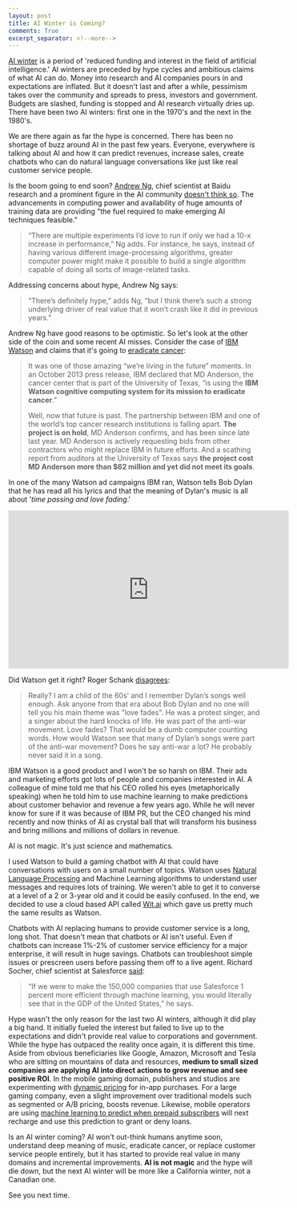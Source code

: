 ```yaml
---
layout: post
title: AI Winter is Coming?
comments: True
excerpt_separator: <!--more-->
---
```


[AI winter](https://en.wikipedia.org/wiki/AI_winter) is a period of 'reduced funding and interest in the field of artificial intelligence.' AI winters are preceded by hype cycles and ambitious claims of what AI can do. Money into research and AI companies pours in and expectations are inflated. But it doesn't last and after a while, pessimism takes over the community and spreads to press, investors and government. Budgets are slashed, funding is stopped and AI research virtually dries up. There have been two AI winters: first one in the 1970's and the next in the 1980's.

<!--more-->

We are there again as far the hype is concerned. There has been no shortage of buzz around AI in the past few years. Everyone, everywhere is talking about AI and how it can predict revenues, increase sales, create chatbots who can do natural language conversations like just like real customer service people.

Is the boom going to end soon? [Andrew Ng](https://twitter.com/AndrewYNg), chief scientist at Baidu research and a prominent figure in the AI community [doesn't think so](https://www.technologyreview.com/s/603062/ai-winter-isnt-coming/). The advancements in computing power and availability of huge amounts of training data are providing "the fuel required to make emerging AI techniques feasible."

> “There are multiple experiments I’d love to run if only we had a 10-x increase in performance,” Ng adds. For instance, he says, instead of having various different image-processing algorithms, greater computer power might make it possible to build a single algorithm capable of doing all sorts of image-related tasks.

Addressing concerns about hype, Andrew Ng says:

> “There’s definitely hype,” adds Ng, “but I think there’s such a strong underlying driver of real value that it won’t crash like it did in previous years.”

Andrew Ng have good reasons to be optimistic. So let's look at the other side of the coin and some recent AI misses. Consider the case of [IBM Watson](https://www.ibm.com/watson/) and claims that it's going to [eradicate cancer](https://www.forbes.com/sites/matthewherper/2017/02/19/md-anderson-benches-ibm-watson-in-setback-for-artificial-intelligence-in-medicine/#72856f203774):

> It was one of those amazing “we’re living in the future” moments. In an October 2013 press release, IBM declared that MD Anderson, the cancer center that is part of the University of Texas, “is using the **IBM Watson cognitive computing system for its mission to eradicate cancer**.”
>
> Well, now that future is past. The partnership between IBM and one of the world’s top cancer research institutions is falling apart. **The project is on hold**, MD Anderson confirms, and has been since late last year. MD Anderson is actively requesting bids from other contractors who might replace IBM in future efforts. And a scathing report from auditors at the University of Texas says **the project cost MD Anderson more than $62 million and yet did not meet its goals**.

In one of the many Watson ad campaigns IBM ran, Watson tells Bob Dylan that he has read all his lyrics and that the meaning of Dylan's music is all about '*time passing and love fading*.'

<iframe width="560" height="315" src="https://www.youtube.com/embed/oMBUk-57FGU" frameborder="0" allowfullscreen></iframe>

Did Watson get it right? Roger Schank [disagrees](http://www.rogerschank.com/fraudulent-claims-made-by-IBM-about-Watson-and-AI):

> Really? I am a child of the 60s’ and I remember Dylan’s songs well enough. Ask anyone from that era about Bob Dylan and no one will tell you his main theme was "love fades". He was a protest singer, and a singer about the hard knocks of life. He was part of the anti-war movement. Love fades? That would be a dumb computer counting words. How would Watson see that many of Dylan’s songs were part of the anti-war movement? Does he say anti-war a lot? He probably never said it in a song.

IBM Watson is a good product and I won't be so harsh on IBM. Their ads and marketing efforts got lots of people and companies interested in AI. A colleague of mine told me that his CEO rolled his eyes (metaphorically speaking) when he told him to use machine learning to make predictions about customer behavior and revenue a few years ago. While he will never know for sure if it was because of IBM PR, but the CEO changed his mind recently and now thinks of AI as crystal ball that will transform his business and bring millions and millions of dollars in revenue.

AI is not magic. It's just science and mathematics.

I used Watson to build a gaming chatbot with AI that could have conversations with users on a small number of topics. Watson uses [Natural Language Processing](https://en.wikipedia.org/wiki/Natural_language_processing) and Machine Learning algorithms to understand user messages and requires lots of training. We weren't able to get it to converse at a level of a 2 or 3-year old and it could be easily confused. In the end, we decided to use a cloud based API called [Wit.ai](https://wit.ai/) which gave us pretty much the same results as Watson.

Chatbots with AI replacing humans to provide customer service is a long, long shot. That doesn't mean that chatbots or AI isn't useful. Even if chatbots can increase 1%-2% of customer service efficiency for a major enterprise, it will result in huge savings. Chatbots can troubleshoot simple issues or prescreen users before passing them off to a live agent. Richard Socher, chief scientist at Salesforce [said](https://www.technologyreview.com/s/603062/ai-winter-isnt-coming/):

> “If we were to make the 150,000 companies that use Salesforce 1 percent more efficient through machine learning, you would literally see that in the GDP of the United States,” he says.

Hype wasn't the only reason for the last two AI winters, although it did play a big hand. It initially fueled the interest but failed to live up to the expectations and didn't provide real value to corporations and government. While the hype has outpaced the reality once again, it is different this time. Aside from obvious beneficiaries like Google, Amazon, Microsoft and Tesla who are sitting on mountains of data and resources, **medium to small sized companies are applying AI into direct actions to grow revenue and see positive ROI**. In the mobile gaming domain, publishers and studios are experimenting with [dynamic pricing](http://www.scientificrevenue.com/) for in-app purchases. For a large gaming company, even a slight improvement over traditional models such as segmented or A/B pricing, boosts revenue. Likewise, mobile operators are using [machine learning to predict when prepaid subscribers](https://codeahoy.com/2017/02/19/cluster-analysis-using-k-means-explained/) will next recharge and use this prediction to grant or deny loans.

Is an AI winter coming? AI won't out-think humans anytime soon, understand deep meaning of music, eradicate cancer, or replace customer service people entirely, but it has started to provide real value in many domains and incremental improvements. **AI is not magic** and the hype will die down, but the next AI winter will be more like a California winter, not a Canadian one.

See you next time.
